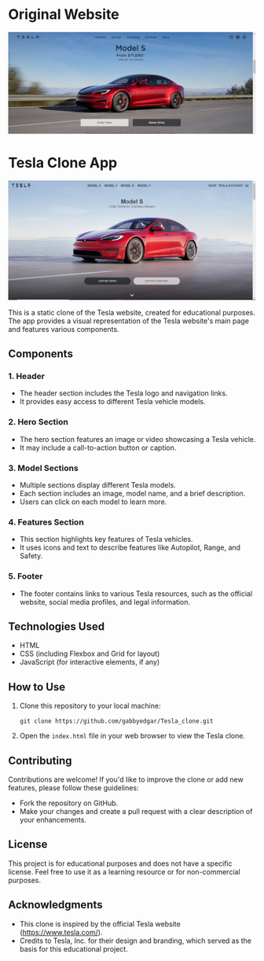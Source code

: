 

# Original Website

![Tesla Clone Screenshot](./public/images/original.png)

# Tesla Clone App

![Tesla Clone Screenshot](./public/images/Clone.png)

This is a static clone of the Tesla website, created for educational purposes. The app provides a visual representation of the Tesla website's main page and features various components.

## Components

### 1. Header
- The header section includes the Tesla logo and navigation links.
- It provides easy access to different Tesla vehicle models.

### 2. Hero Section
- The hero section features an image or video showcasing a Tesla vehicle.
- It may include a call-to-action button or caption.

### 3. Model Sections
- Multiple sections display different Tesla models.
- Each section includes an image, model name, and a brief description.
- Users can click on each model to learn more.

### 4. Features Section
- This section highlights key features of Tesla vehicles.
- It uses icons and text to describe features like Autopilot, Range, and Safety.

### 5. Footer
- The footer contains links to various Tesla resources, such as the official website, social media profiles, and legal information.

## Technologies Used
- HTML
- CSS (including Flexbox and Grid for layout)
- JavaScript (for interactive elements, if any)

## How to Use
1. Clone this repository to your local machine:

   ```shell
   git clone https://github.com/gabbyedgar/Tesla_clone.git
   ```

2. Open the `index.html` file in your web browser to view the Tesla clone.

## Contributing
Contributions are welcome! If you'd like to improve the clone or add new features, please follow these guidelines:
- Fork the repository on GitHub.
- Make your changes and create a pull request with a clear description of your enhancements.

## License
This project is for educational purposes and does not have a specific license. Feel free to use it as a learning resource or for non-commercial purposes.

## Acknowledgments
- This clone is inspired by the official Tesla website (https://www.tesla.com/).
- Credits to Tesla, Inc. for their design and branding, which served as the basis for this educational project.
